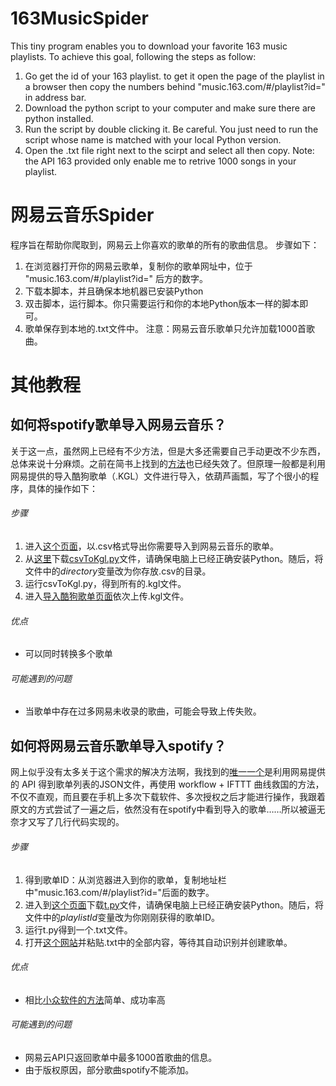 # 163MusicSpider
This tiny program enables you to download your favorite 163 music playlists.
To achieve this goal, following the steps as follow:
1. Go get the id of your 163 playlist. to get it open the page of the playlist in a browser then copy the numbers behind "music.163.com/#/playlist?id=" in address bar. 
2. Download the python script to your computer and make sure there are python installed.
3. Run the script by double clicking it. Be careful. You just need to run the script whose name is matched with your local Python version.
4. Open the .txt file right next to the scirpt and select all then copy.
Note: the API 163 provided only enable me to retrive 1000 songs in your playlist. 

# 网易云音乐Spider
程序旨在帮助你爬取到，网易云上你喜欢的歌单的所有的歌曲信息。
步骤如下：
1. 在浏览器打开你的网易云歌单，复制你的歌单网址中，位于 "music.163.com/#/playlist?id=" 后方的数字。
2. 下载本脚本，并且确保本地机器已安装Python
3. 双击脚本，运行脚本。你只需要运行和你的本地Python版本一样的脚本即可。
4. 歌单保存到本地的.txt文件中。
注意：网易云音乐歌单只允许加载1000首歌曲。

# 其他教程

## 如何将spotify歌单导入网易云音乐？
关于这一点，虽然网上已经有不少方法，但是大多还需要自己手动更改不少东西，总体来说十分麻烦。之前在简书上找到的[方法](http://www.jianshu.com/p/21bafe882455)也已经失效了。但原理一般都是利用网易提供的导入酷狗歌单（.KGL）文件进行导入，依葫芦画瓢，写了个很小的程序，具体的操作如下：

###### 步骤

1. 进入[这个页面](https://rawgit.com/watsonbox/exportify/master/exportify.html)，以.csv格式导出你需要导入到网易云音乐的歌单。
2. 从[这里](https://github.com/bjason/Convert-.CSV-to-.kgl)下载[csvToKgl.py](https://github.com/bjason/Convert-.CSV-to-.kgl/blob/master/csvToKgl.py)文件，请确保电脑上已经正确安装Python。随后，将文件中的*directory*变量改为你存放.csv的目录。
3. 运行csvToKgl.py，得到所有的.kgl文件。
4. 进入[导入酷狗歌单页面](http://music.163.com/#/import/kugou)依次上传.kgl文件。

###### 优点

* 可以同时转换多个歌单

###### 可能遇到的问题

* 当歌单中存在过多网易未收录的歌曲，可能会导致上传失败。

## 如何将网易云音乐歌单导入spotify？
网上似乎没有太多关于这个需求的解决方法啊，我找到的[唯一一个](https://sspai.com/post/36542)是利用网易提供的 API 得到歌单列表的JSON文件，再使用 workflow + IFTTT 曲线救国的方法，不仅不直观，而且要在手机上多次下载软件、多次授权之后才能进行操作，我跟着原文的方式尝试了一遍之后，依然没有在spotify中看到导入的歌单……所以被逼无奈才又写了几行代码实现的。

###### 步骤

1. 得到歌单ID：从浏览器进入到你的歌单，复制地址栏中"music.163.com/#/playlist?id="后面的数字。
2. 进入到[这个页面](https://github.com/bjason/163MusicToSpotify)下载[t.py](https://github.com/bjason/163MusicToSpotify/blob/master/t.py)文件，请确保电脑上已经正确安装Python。随后，将文件中的*playlistId*变量改为你刚刚获得的歌单ID。
3. 运行t.py得到一个.txt文件。
4. 打开[这个网站](http://spotlistr.herokuapp.com/#/search/textbox)并粘贴.txt中的全部内容，等待其自动识别并创建歌单。

###### 优点
* 相比[小众软件的方法](https://sspai.com/post/36542)简单、成功率高

###### 可能遇到的问题

* 网易云API只返回歌单中最多1000首歌曲的信息。
* 由于版权原因，部分歌曲spotify不能添加。
